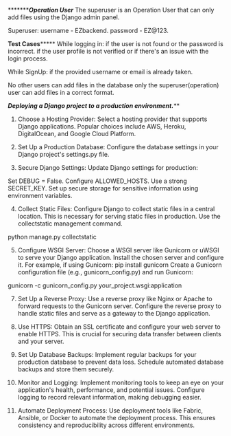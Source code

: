 **********************************Operation User***************************
The superuser is an Operation User that can only add files using the Django admin panel.


Superuser: username - EZbackend.
           password - EZ@123.


************************Test Cases*****************************
While logging in: if the user is not found or the password is incorrect.
                  if the user profile is not verified or if there's an issue with the login process.

While SignUp: if the provided username or email is already taken. 

No other users can add files in the database only the superuser(operation) user can add files in a correct format.



*****************************Deploying a Django project to a production environment.*******************************

1. Choose a Hosting Provider:
Select a hosting provider that supports Django applications. Popular choices include AWS, Heroku, DigitalOcean, and Google Cloud Platform.

2. Set Up a Production Database:
Configure the database settings in your Django project's settings.py file.

3. Secure Django Settings:
Update Django settings for production:

Set DEBUG = False.
Configure ALLOWED_HOSTS.
Use a strong SECRET_KEY.
Set up secure storage for sensitive information using environment variables.

4. Collect Static Files:
Configure Django to collect static files in a central location. This is necessary for serving static files in production. Use the collectstatic management command.

python manage.py collectstatic

5. Configure WSGI Server:
Choose a WSGI server like Gunicorn or uWSGI to serve your Django application. Install the chosen server and configure it. For example, if using Gunicorn:
pip install gunicorn
Create a Gunicorn configuration file (e.g., gunicorn_config.py) and run Gunicorn:

gunicorn -c gunicorn_config.py your_project.wsgi:application

7. Set Up a Reverse Proxy:
Use a reverse proxy like Nginx or Apache to forward requests to the Gunicorn server. Configure the reverse proxy to handle static files and serve as a gateway to the Django application.

8. Use HTTPS:
Obtain an SSL certificate and configure your web server to enable HTTPS. This is crucial for securing data transfer between clients and your server.

9. Set Up Database Backups:
Implement regular backups for your production database to prevent data loss. Schedule automated database backups and store them securely.

10. Monitor and Logging:
Implement monitoring tools to keep an eye on your application's health, performance, and potential issues. Configure logging to record relevant information, making debugging easier.

11. Automate Deployment Process:
Use deployment tools like Fabric, Ansible, or Docker to automate the deployment process. This ensures consistency and reproducibility across different environments.




